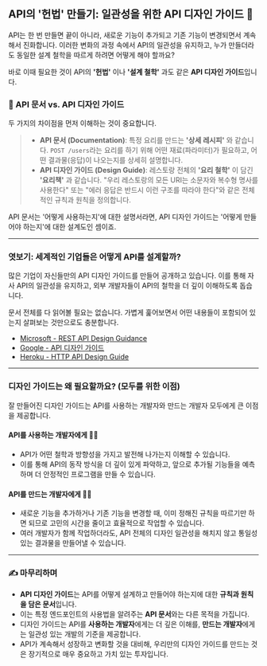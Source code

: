 ## API의 '헌법' 만들기: 일관성을 위한 API 디자인 가이드 📜

API는 한 번 만들면 끝이 아니라, 새로운 기능이 추가되고 기존 기능이 변경되면서 계속해서 진화합니다. 이러한 변화의 과정 속에서 API의 일관성을 유지하고, 누가 만들더라도 동일한 설계 철학을 따르게 하려면 어떻게 해야 할까요?

바로 이때 필요한 것이 API의 **'헌법'** 이나 **'설계 철학'** 과도 같은 **API 디자인 가이드**입니다.

### 📖 API 문서 vs. API 디자인 가이드

두 가지의 차이점을 먼저 이해하는 것이 중요합니다.

> - **API 문서 (Documentation)**: 특정 요리를 만드는 **'상세 레시피'** 와 같습니다. `POST /users`라는 요리를 하기 위해 어떤 재료(파라미터)가 필요하고, 어떤 결과물(응답)이 나오는지를 상세히 설명합니다.
> - **API 디자인 가이드 (Design Guide)**: 레스토랑 전체의 **'요리 철학'** 이 담긴 **'요리책'** 과 같습니다. "우리 레스토랑의 모든 URI는 소문자와 복수형 명사를 사용한다" 또는 "에러 응답은 반드시 이런 구조를 따라야 한다"와 같은 전체적인 규칙과 원칙을 정의합니다.

API 문서는 '어떻게 사용하는지'에 대한 설명서라면, API 디자인 가이드는 '어떻게 만들어야 하는지'에 대한 설계도인 셈이죠.

---

### 엿보기: 세계적인 기업들은 어떻게 API를 설계할까?

많은 기업이 자신들만의 API 디자인 가이드를 만들어 공개하고 있습니다. 이를 통해 자사 API의 일관성을 유지하고, 외부 개발자들이 API의 철학을 더 깊이 이해하도록 돕습니다.

문서 전체를 다 읽어볼 필요는 없습니다. 가볍게 훑어보면서 어떤 내용들이 포함되어 있는지 살펴보는 것만으로도 충분합니다.

- [Microsoft - REST API Design Guidance](https://microsoft.github.io/code-with-engineering-playbook/design/design-patterns/rest-api-design-guidance/)
- [Google - API 디자인 가이드](https://cloud.google.com/apis/design?hl=ko)
- [Heroku - HTTP API Design Guide](https://github.com/interagent/http-api-design)

---

### 디자인 가이드는 왜 필요할까요? (모두를 위한 이점)

잘 만들어진 디자인 가이드는 API를 사용하는 개발자와 만드는 개발자 모두에게 큰 이점을 제공합니다.

#### **API를 사용하는 개발자에게 🙋‍♀️**

- API가 어떤 철학과 방향성을 가지고 발전해 나가는지 이해할 수 있습니다.
- 이를 통해 API의 동작 방식을 더 깊이 있게 파악하고, 앞으로 추가될 기능들을 예측하며 더 안정적인 프로그램을 만들 수 있습니다.

#### **API를 만드는 개발자에게 👨‍💻**

- 새로운 기능을 추가하거나 기존 기능을 변경할 때, 이미 정해진 규칙을 따르기만 하면 되므로 고민의 시간을 줄이고 효율적으로 작업할 수 있습니다.
- 여러 개발자가 함께 작업하더라도, API 전체의 디자인 일관성을 해치지 않고 통일성 있는 결과물을 만들어낼 수 있습니다.

---

### ✍️ 마무리하며

- **API 디자인 가이드**는 API를 어떻게 설계하고 만들어야 하는지에 대한 **규칙과 원칙을 담은 문서**입니다.
- 이는 특정 엔드포인트의 사용법을 알려주는 **API 문서**와는 다른 목적을 가집니다.
- 디자인 가이드는 API를 **사용하는 개발자**에게는 더 깊은 이해를, **만드는 개발자**에게는 일관성 있는 개발의 기준을 제공합니다.
- API가 계속해서 성장하고 변화할 것을 대비해, 우리만의 디자인 가이드를 만드는 것은 장기적으로 매우 중요하고 가치 있는 투자입니다.
